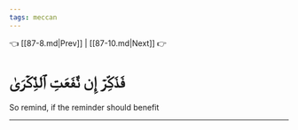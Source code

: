 ```yaml
---
tags: meccan
---
```


👈 [[87-8.md|Prev]] | [[87-10.md|Next]] 👉

# فَذَكِّرۡ إِن نَّفَعَتِ ٱلذِّكۡرَىٰ

So remind, if the reminder should benefit

---

